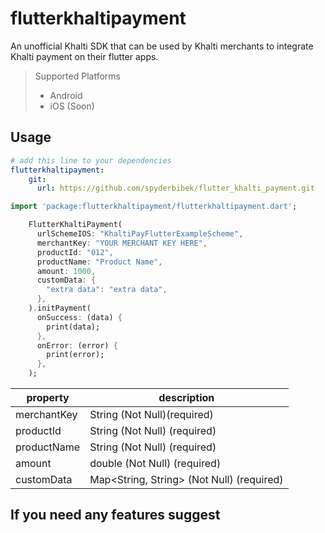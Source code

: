 # flutterkhaltipayment

An unofficial Khalti SDK that can be used by Khalti merchants to integrate Khalti payment on their flutter apps.

> Supported Platforms
> - Android
> - iOS (Soon)

## Usage

```yaml
# add this line to your dependencies
flutterkhaltipayment:
    git:
      url: https://github.com/spyderbibek/flutter_khalti_payment.git
```

```dart
import 'package:flutterkhaltipayment/flutterkhaltipayment.dart';  
```

```dart
    FlutterKhaltiPayment(
      urlSchemeIOS: "KhaltiPayFlutterExampleScheme",
      merchantKey: "YOUR MERCHANT KEY HERE",
      productId: "012",
      productName: "Product Name",
      amount: 1000,
      customData: {
        "extra data": "extra data",
      },
    ).initPayment(
      onSuccess: (data) {
        print(data);
      },
      onError: (error) {
        print(error);
      },
    );
```

| property        | description                                                        |
| --------------- | ------------------------------------------------------------------ |
| merchantKey     | String (Not Null)(required)                                        |
| productId       | String (Not Null) (required)                                       |
| productName     | String (Not Null) (required)                                       |
| amount          | double (Not Null) (required)                                       |
| customData      | Map<String, String> (Not Null) (required)                          |

## If you need any features suggest
